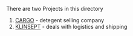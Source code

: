 There are two Projects in this directory
1. [CARGO](./cargo.md) - detegent selling company 
2. [KLINSEPT](./klinsept.md) - deals with logistics and shipping